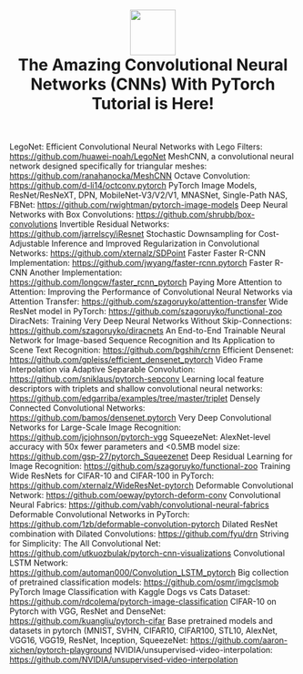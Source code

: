 <div align="center">
      <h1> <img src="#" width="80px"><br/>The Amazing Convolutional Neural Networks (CNNs) With PyTorch Tutorial is Here!</h1>
     </div>
<p align="center"> <a href="https://github.com/ahammadmejbah" target="_blank"><img alt="" src="https://img.shields.io/badge/Website-EA4C89?style=normal&logo=dribbble&logoColor=white" style="vertical-align:center" /></a> <a href="https://twitter.com/ahammadmejbah" target="_blank"><img alt="" src="https://img.shields.io/badge/Twitter-1DA1F2?style=normal&logo=twitter&logoColor=white" style="vertical-align:center" /></a> <a href="https://www.facebook.com/ahammadmejbah" target="_blank"><img alt="" src="https://img.shields.io/badge/Facebook-1877F2?style=normal&logo=facebook&logoColor=white" style="vertical-align:center" /></a> <a href="https://www.instagram.com/ahammadmejbah/" target="_blank"><img alt="" src="https://img.shields.io/badge/Instagram-E4405F?style=normal&logo=instagram&logoColor=white" style="vertical-align:center" /></a> <a href="https://www.linkedin.com/in/ahammadmejbah/}" target="_blank"><img alt="" src="https://img.shields.io/badge/LinkedIn-0077B5?style=normal&logo=linkedin&logoColor=white" style="vertical-align:center" /></a> </p>

LegoNet: Efficient Convolutional Neural Networks with Lego Filters: https://github.com/huawei-noah/LegoNet
MeshCNN, a convolutional neural network designed specifically for triangular meshes: https://github.com/ranahanocka/MeshCNN
Octave Convolution: https://github.com/d-li14/octconv.pytorch
PyTorch Image Models, ResNet/ResNeXT, DPN, MobileNet-V3/V2/V1, MNASNet, Single-Path NAS, FBNet: https://github.com/rwightman/pytorch-image-models
Deep Neural Networks with Box Convolutions: https://github.com/shrubb/box-convolutions
Invertible Residual Networks: https://github.com/jarrelscy/iResnet
Stochastic Downsampling for Cost-Adjustable Inference and Improved Regularization in Convolutional Networks: https://github.com/xternalz/SDPoint
Faster Faster R-CNN Implementation: https://github.com/jwyang/faster-rcnn.pytorch
Faster R-CNN Another Implementation: https://github.com/longcw/faster_rcnn_pytorch
Paying More Attention to Attention: Improving the Performance of Convolutional Neural Networks via Attention Transfer: https://github.com/szagoruyko/attention-transfer
Wide ResNet model in PyTorch: https://github.com/szagoruyko/functional-zoo
DiracNets: Training Very Deep Neural Networks Without Skip-Connections: https://github.com/szagoruyko/diracnets
An End-to-End Trainable Neural Network for Image-based Sequence Recognition and Its Application to Scene Text Recognition: https://github.com/bgshih/crnn
Efficient Densenet: https://github.com/gpleiss/efficient_densenet_pytorch
Video Frame Interpolation via Adaptive Separable Convolution: https://github.com/sniklaus/pytorch-sepconv
Learning local feature descriptors with triplets and shallow convolutional neural networks: https://github.com/edgarriba/examples/tree/master/triplet
Densely Connected Convolutional Networks: https://github.com/bamos/densenet.pytorch
Very Deep Convolutional Networks for Large-Scale Image Recognition: https://github.com/jcjohnson/pytorch-vgg
SqueezeNet: AlexNet-level accuracy with 50x fewer parameters and \<0.5MB model size: https://github.com/gsp-27/pytorch_Squeezenet
Deep Residual Learning for Image Recognition: https://github.com/szagoruyko/functional-zoo
Training Wide ResNets for CIFAR-10 and CIFAR-100 in PyTorch: https://github.com/xternalz/WideResNet-pytorch
Deformable Convolutional Network: https://github.com/oeway/pytorch-deform-conv
Convolutional Neural Fabrics: https://github.com/vabh/convolutional-neural-fabrics
Deformable Convolutional Networks in PyTorch: https://github.com/1zb/deformable-convolution-pytorch
Dilated ResNet combination with Dilated Convolutions: https://github.com/fyu/drn
Striving for Simplicity: The All Convolutional Net: https://github.com/utkuozbulak/pytorch-cnn-visualizations
Convolutional LSTM Network: https://github.com/automan000/Convolution_LSTM_pytorch
Big collection of pretrained classification models: https://github.com/osmr/imgclsmob
PyTorch Image Classification with Kaggle Dogs vs Cats Dataset: https://github.com/rdcolema/pytorch-image-classification
CIFAR-10 on Pytorch with VGG, ResNet and DenseNet: https://github.com/kuangliu/pytorch-cifar
Base pretrained models and datasets in pytorch (MNIST, SVHN, CIFAR10, CIFAR100, STL10, AlexNet, VGG16, VGG19, ResNet, Inception, SqueezeNet: https://github.com/aaron-xichen/pytorch-playground
NVIDIA/unsupervised-video-interpolation: https://github.com/NVIDIA/unsupervised-video-interpolation
<!-- </> with 💛 by readMD (https://readmd.itsvg.in) -->
    
